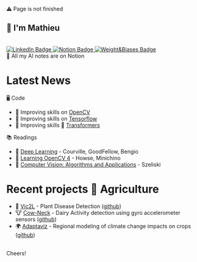 ⚠️ Page is not finished 

<!--
- 👯 I’m looking to collaborate on ...
<div id="header" align="center">
  <img src="https://media.giphy.com/media/M9gbBd9nbDrOTu1Mqx/giphy.gif" width="100"/>
</div>
-->
## 👋  I'm Mathieu
<br>
<div id="badges">
  <a href="https://www.linkedin.com/in/mathieu-jouffroy/">
    <img src="https://img.shields.io/badge/LinkedIn-blue?style=for-the-badge&logo=linkedin&logoColor=white" alt="LinkedIn Badge"/>
  </a>
  <a href="https://www.notion.so/AI-5dbc721eaff54ecb9cd238f8dc1a6b86">
    <img src="https://img.shields.io/badge/Notion-white?style=for-the-badge&logo=notion&logoColor=black" alt="Notion Badge"/>
  </a>
  <a href="https://wandb.ai/mjouffro">
    <img src="https://camo.githubusercontent.com/5c70f08219d50671f896067e1024b0db9dfca119304d0d977cbf273565be32fc/68747470733a2f2f696d672e736869656c64732e696f2f7374617469632f76313f7374796c653d666f722d7468652d6261646765266d6573736167653d576569676874732b2532362b42696173657326636f6c6f723d323232323232266c6f676f3d576569676874732b2532362b426961736573266c6f676f436f6c6f723d464642453030266c6162656c3d" alt="Weight&Biases Badge"/>
  </a>
</div>
🚀 All my AI notes are on Notion 

# Latest News
🖥 Code
- 🌱 Improving skills on [OpenCV](https://opencv.org)
- 🌱 Improving skills on [Tensorflow](https://www.tensorflow.org/guide)
- 🌱 Improving skills 🤗 [Transformers]()

📚 Readings
- 📖 [Deep Learning](https://www.deeplearningbook.org) - Courville, GoodFellow, Bengio
- 📖 [Learning OpenCV 4](https://www.oreilly.com/library/view/learning-opencv-4/9781789531619) - Howse, Minichino
- 📖 [Computer Vision: Algorithms and Applications](https://szeliski.org/Book/) - Szeliski

# Recent projects 🌾 Agriculture 
- 🌽 [Vic2L]() - Plant Disease Detection ([github]())
- 🐮 [Cow-Neck]() - Dairy Activity detection using gyro accelerometer sensors ([github]())
- 🌍 [Adaptaviz](https://www.adaptaviz.fr/) - Regional modeling of climate change impacts on crops ([github](https://github.com/owalid/adaptaviz))
<br>
Cheers!
